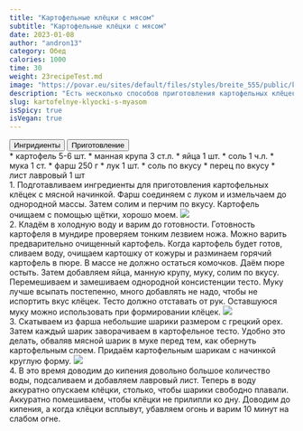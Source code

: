 ```yaml
---
title: "Картофельные клёцки с мясом"
subtitle: "Картофельные клёцки с мясом"
date: 2023-01-08
author: "andron13"
category: Обед
calories: 1000
time: 30
weight: 23recipeTest.md
image: "https://povar.eu/sites/default/files/styles/breite_555/public/kartofelnye_klyotski1_0.jpg?itok=0awv_jlw"
description: "Есть несколько способов приготовления картофельных клёцек с мясом: из тёртого сырого картофеля и картофеля отварного. Таким образом, вкус клёцек, приготовленных разными способами, отличается, хотя каждый вид по-своему интересен."
slug: kartofelnye-klyocki-s-myasom
isSpicy: true
isVegan: true
---
```


<div class="recipe-buttons">
  <button class="inline-block text-red-800 active" id="ingridients_btn">Ингридиенты</button>
  <button class="inline-block" id="directions_btn">Приготовление</button>
</div>

<div id="ingridients" className="">
* <span class="checkmark"></span> картофель 5-6 шт.
* <span class="checkmark"></span> манная крупа 3 ст.л.
* <span class="checkmark"></span> яйца 1 шт.
* <span class="checkmark"></span> соль 1 ч.л.
* <span class="checkmark"></span> мука 1 ст.
* <span class="checkmark"></span> фарш 250 г
* <span class="checkmark"></span> лук 1 шт.
* <span class="checkmark"></span> соль по вкусу
* <span class="checkmark"></span> перец по вкусу
* <span class="checkmark"></span> лист лавровый 1 шт
</div>

<div id="directions" className="hidden">
<div><span className="text-accent-600">1.</span>   Подготавливаем ингредиенты для приготовления картофельных клёцек с мясной начинкой.
Фарш соединяем с луком и измельчаем до однородной массы. Затем солим и перчим по вкусу.
Картофель очищаем с помощью щётки, хорошо моем.
<img src="https://povar.eu/sites/default/files/styles/breite_555/public/kartofelnye_klyotski3_0.jpg?itok=Uz5ly7z3"/></div>
<div><span className="text-accent-600">2.</span>  Кладём в холодную воду и варим до готовности. Готовность картофеля в мундире проверяем тонким лезвием ножа. Можно варить предварительно очищенный картофель.
Когда картофель будет готов, сливаем воду, очищаем картошку от кожуры и разминаем горячий картофель в пюре. В массе не должно остаться комочков. Даём пюре остыть.
Затем добавляем яйца, манную крупу, муку, солим по вкусу. Перемешиваем и замешиваем однородной консистенции тесто. Муку лучше всыпать постепенно, много добавлять не надо, чтобы не испортить вкус клёцек. Тесто должно отставать от рук. Оставшуюся муку можно использовать при формировании клёцек.
<img src="https://povar.eu/sites/default/files/styles/breite_555/public/kartofelnye_klyotski4_0.jpg?itok=kQfAZzCN"/></div>
<div><span className="text-accent-600">3.</span> Скатываем из фарша небольшие шарики размером с грецкий орех.
Затем каждый шарик заворачиваем в картофельное тесто. Удобно это делать, обваляв мясной шарик в муке перед тем, как обернуть картофельным слоем.
Придаём картофельным шарикам с начинкой круглую форму.
<img src="https://povar.eu/sites/default/files/styles/breite_555/public/kartofelnye_klyotski5_0.jpg?itok=Dbr77orD"/></div>
<div><span className="text-accent-600">4.</span>  В это время доводим до кипения довольно большое количество воды, подсаливаем и добавляем лавровый лист. Теперь в воду аккуратно опускаем клёцки, столько, чтобы шарики свободно плавали. Аккуратно помешиваем, чтобы клёцки не прилипли ко дну. Доводим до кипения, а когда клёцки всплывут, убавляем огонь и варим 10 минут на слабом огне.
</div>
</div>
